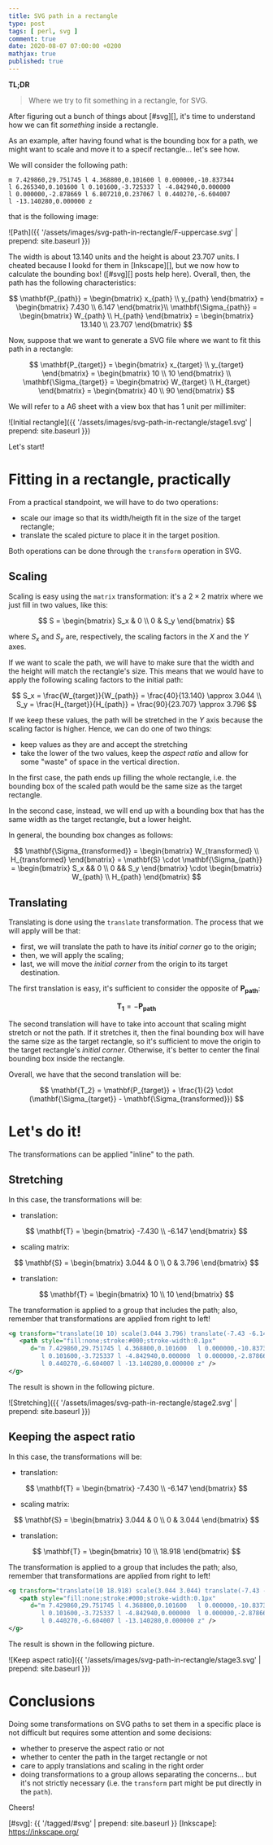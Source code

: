 ```yaml
---
title: SVG path in a rectangle
type: post
tags: [ perl, svg ]
comment: true
date: 2020-08-07 07:00:00 +0200
mathjax: true
published: true
---
```


**TL;DR**

> Where we try to fit something in a rectangle, for SVG.

After figuring out a bunch of things about [#svg][], it's time to
understand how we can fit *something* inside a rectangle.

As an example, after having found what is the bounding box for a path,
we might want to scale and move it to a specif rectangle... let's see
how.

We will consider the following path:

```text
m 7.429860,29.751745 l 4.368800,0.101600 l 0.000000,-10.837344
l 6.265340,0.101600 l 0.101600,-3.725337 l -4.842940,0.000000
l 0.000000,-2.878669 l 6.807210,0.237067 l 0.440270,-6.604007
l -13.140280,0.000000 z
```

that is the following image:

![Path]({{ '/assets/images/svg-path-in-rectangle/F-uppercase.svg' | prepend: site.baseurl }})

The width is about $13.140$ units and the height is about $23.707$
units. I cheated because I lookd for them in [Inkscape][], but we now
how to calculate the bounding box! ([#svg][] posts help here). Overall,
then, the path has the following characteristics:

$$
\mathbf{P_{path}} = \begin{bmatrix}
x_{path} \\
y_{path}
\end{bmatrix} = \begin{bmatrix}
7.430 \\
6.147
\end{bmatrix}\\
\mathbf{\Sigma_{path}} = \begin{bmatrix}
W_{path} \\
H_{path}
\end{bmatrix} = \begin{bmatrix}
13.140 \\
23.707
\end{bmatrix}
$$


Now, suppose that we want to generate a SVG file where we want to fit
this path in a rectangle:

$$
\mathbf{P_{target}} = \begin{bmatrix}
x_{target} \\
y_{target}
\end{bmatrix} = \begin{bmatrix}
10 \\
10
\end{bmatrix} \\
\mathbf{\Sigma_{target}} = \begin{bmatrix}
W_{target} \\
H_{target}
\end{bmatrix} = \begin{bmatrix}
40 \\
90
\end{bmatrix}
$$

We will refer to a A6 sheet with a view box that has $1$ unit per
millimiter:

![Initial rectangle]({{ '/assets/images/svg-path-in-rectangle/stage1.svg' | prepend: site.baseurl }})

Let's start!

# Fitting in a rectangle, practically

From a practical standpoint, we will have to do two operations:

- scale our image so that its width/heigth fit in the size of the target
  rectangle;
- translate the scaled picture to place it in the target position.

Both operations can be done through the `transform` operation in SVG.

## Scaling

Scaling is easy using the `matrix` transformation: it's a $2 \times 2$
matrix where we just fill in two values, like this:

$$
S = \begin{bmatrix}
S_x & 0 \\
0 & S_y
\end{bmatrix}
$$

where $S_x$ and $S_y$ are, respectively, the scaling factors in the $X$
and the $Y$ axes.

If we want to scale the path, we will have to make sure that the width
and the height will match the rectangle's size. This means that we would
have to apply the following scaling factors to the initial path:

$$
S_x = \frac{W_{target}}{W_{path}} = \frac{40}{13.140} \approx 3.044 \\
S_y = \frac{H_{target}}{H_{path}} = \frac{90}{23.707} \approx 3.796
$$

If we keep these values, the path will be stretched in the $Y$ axis
because the scaling factor is higher. Hence, we can do one of two
things:

- keep values as they are and accept the stretching
- take the lower of the two values, keep the *aspect ratio* and allow
  for some "waste" of space in the vertical direction.

In the first case, the path ends up filling the whole rectangle, i.e.
the bounding box of the scaled path would be the same size as the target
rectangle.

In the second case, instead, we will end up with a bounding box that has
the same width as the target rectangle, but a lower height.

In general, the bounding box changes as follows:

$$
\mathbf{\Sigma_{transformed}} = \begin{bmatrix}
W_{transformed} \\
H_{transformed}
\end{bmatrix} = \mathbf{S} \cdot \mathbf{\Sigma_{path}}
= \begin{bmatrix}
S_x && 0 \\
0 && S_y
\end{bmatrix} \cdot \begin{bmatrix}
W_{path} \\
H_{path}
\end{bmatrix}
$$

## Translating

Translating is done using the `translate` transformation. The process
that we will apply will be that:

- first, we will translate the path to have its *initial corner* go to
  the origin;
- then, we will apply the scaling;
- last, we will move the *initial corner* from the origin to its target
  destination.

The first translation is easy, it's sufficient to consider the opposite
of $\mathbf{P_{path}}$:

$$
\mathbf{T_1} = -\mathbf{P_{path}}
$$

The second translation will have to take into account that scaling might
stretch or not the path. If it stretches it, then the final bounding box
will have the same size as the target rectangle, so it's sufficient to
move the origin to the target rectangle's *initial corner*. Otherwise,
it's better to center the final bounding box inside the rectangle.

Overall, we have that the second translation will be:

$$
\mathbf{T_2} = \mathbf{P_{target}} +
\frac{1}{2} \cdot (\mathbf{\Sigma_{target}} - \mathbf{\Sigma_{transformed}})
$$

# Let's do it!

The transformations can be applied "inline" to the path.

## Stretching

In this case, the transformations will be:

- translation:

$$
\mathbf{T} = \begin{bmatrix}
-7.430 \\
-6.147
\end{bmatrix}
$$

- scaling matrix:

$$
\mathbf{S} = \begin{bmatrix}
3.044 & 0 \\
0 & 3.796
\end{bmatrix}
$$

- translation:

$$
\mathbf{T} = \begin{bmatrix}
10 \\
10
\end{bmatrix}
$$

The transformation is applied to a group that includes the path; also,
remember that transformations are applied from right to left!

```xml
<g transform="translate(10 10) scale(3.044 3.796) translate(-7.43 -6.147)">
   <path style="fill:none;stroke:#000;stroke-width:0.1px"
      d="m 7.429860,29.751745 l 4.368800,0.101600   l 0.000000,-10.837344 l 6.265340,0.101600
         l 0.101600,-3.725337 l -4.842940,0.000000  l 0.000000,-2.878669  l 6.807210,0.237067
         l 0.440270,-6.604007 l -13.140280,0.000000 z" />
</g>
```

The result is shown in the following picture.

![Stretching]({{ '/assets/images/svg-path-in-rectangle/stage2.svg' | prepend: site.baseurl }})

## Keeping the aspect ratio

In this case, the transformations will be:

- translation:

$$
\mathbf{T} = \begin{bmatrix}
-7.430 \\
-6.147
\end{bmatrix}
$$

- scaling matrix:

$$
\mathbf{S} = \begin{bmatrix}
3.044 & 0 \\
0 & 3.044
\end{bmatrix}
$$

- translation:

$$
\mathbf{T} = \begin{bmatrix}
10 \\
18.918
\end{bmatrix}
$$

The transformation is applied to a group that includes the path; also,
remember that transformations are applied from right to left!

```xml
<g transform="translate(10 18.918) scale(3.044 3.044) translate(-7.43 -6.147)">
   <path style="fill:none;stroke:#000;stroke-width:0.1px"
      d="m 7.429860,29.751745 l 4.368800,0.101600   l 0.000000,-10.837344 l 6.265340,0.101600
         l 0.101600,-3.725337 l -4.842940,0.000000  l 0.000000,-2.878669  l 6.807210,0.237067
         l 0.440270,-6.604007 l -13.140280,0.000000 z" />
</g>
```

The result is shown in the following picture.

![Keep aspect ratio]({{ '/assets/images/svg-path-in-rectangle/stage3.svg' | prepend: site.baseurl }})

# Conclusions

Doing some transformations on SVG paths to set them in a specific place
is not difficult but requires some attention and some decisions:

- whether to preserve the aspect ratio or not
- whether to center the path in the target rectangle or not
- care to apply translations and scaling in the right order
- doing transformations to a group allows separating the concerns... but
  it's not strictly necessary (i.e. the `transform` part might be put
  directly in the `path`).

Cheers!


[#svg]: {{ '/tagged/#svg' | prepend: site.baseurl }}
[Inkscape]: https://inkscape.org/
